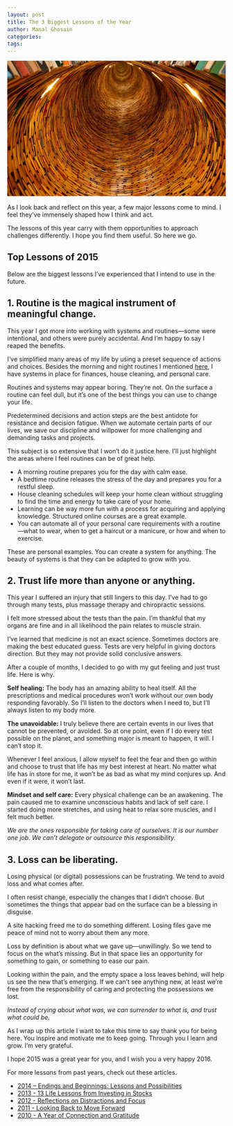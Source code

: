 ```yaml
---
layout: post
title: The 3 Biggest Lessons of the Year
author: Manal Ghosain
categories:
tags:
---
```


![Books](/images/books.jpg)

As I look back and reflect on this year, a few major lessons come to mind. I feel they’ve immensely shaped how I think and act.

The lessons of this year carry with them opportunities to approach challenges differently. I hope you find them useful. So here we go.

## Top Lessons of 2015

Below are the biggest lessons I’ve experienced that I intend to use in the future.

## 1. Routine is the magical instrument of meaningful change.

This year I got more into working with systems and routines—some were intentional, and others were purely accidental. And I’m happy to say I reaped the benefits.

I’ve simplified many areas of my life by using a preset sequence of actions and choices. Besides the morning and night routines I mentioned [here](/simplify-your-day/), I have systems in place for finances, house cleaning, and personal care.

Routines and systems may appear boring. They’re not. On the surface a routine can feel dull, but it’s one of the best things you can use to change your life.

Predetermined decisions and action steps are the best antidote for resistance and decision fatigue. When we automate certain parts of our lives, we save our discipline and willpower for more challenging and demanding tasks and projects.

This subject is so extensive that I won’t do it justice here. I’ll just highlight the areas where I feel routines can be of great help.

- A morning routine prepares you for the day with calm ease.
- A bedtime routine releases the stress of the day and prepares you for a restful sleep.
- House cleaning schedules will keep your home clean without struggling to find the time and energy to take care of your home.
- Learning can be way more fun with a process for acquiring and applying knowledge. Structured online courses are a great example.
- You can automate all of your personal care requirements with a routine—what to wear, when to get a haircut or a manicure, or how and when to exercise.

These are personal examples. You can create a system for anything. The beauty of systems is that they can be adapted to grow with you.

## 2. Trust life more than anyone or anything.

This year I suffered an injury that still lingers to this day. I’ve had to go through many tests, plus massage therapy and chiropractic sessions.

I felt more stressed about the tests than the pain. I’m thankful that my organs are fine and in all likelihood the pain relates to muscle strain.

I’ve learned that medicine is not an exact science. Sometimes doctors are making the best educated guess. Tests are very helpful in giving doctors direction. But they may not provide solid conclusive answers.

After a couple of months, I decided to go with my gut feeling and just trust life. Here is why.

**Self healing:** The body has an amazing ability to heal itself. All the prescriptions and medical procedures won’t work without our own body responding favorably. So I’ll listen to the doctors when I need to, but I’ll always listen to my body more.

**The unavoidable:** I truly believe there are certain events in our lives that cannot be prevented, or avoided. So at one point, even if I do every test possible on the planet, and something major is meant to happen, it will. I can’t stop it.

Whenever I feel anxious, I allow myself to feel the fear and then go within and choose to trust that life has my best interest at heart. No matter what life has in store for me, it won’t be as bad as what my mind conjures up. And even if it were, it won’t last.

**Mindset and self care:** Every physical challenge can be an awakening. The pain caused me to examine unconscious habits and lack of self care. I started doing more stretches, and using heat to relax sore muscles, and I felt much better.

*We are the ones responsible for taking care of ourselves. It is our number one job. We can’t delegate or outsource this responsibility.*

## 3. Loss can be liberating.

Losing physical (or digital) possessions can be frustrating. We tend to avoid loss and what comes after.

I often resist change, especially the changes that I didn’t choose. But sometimes the things that appear bad on the surface can be a blessing in disguise.

A site hacking freed me to do something different. Losing files gave me peace of mind not to worry about them any more.

Loss by definition is about what we gave up—unwillingly. So we tend to focus on the what’s missing. But in that space lies an opportunity for something to gain, or something to ease our pain.

Looking within the pain, and the empty space a loss leaves behind, will help us see the new that’s emerging. If we can’t see anything new, at least we’re free from the responsibility of caring and protecting the possessions we lost.

*Instead of crying about what was, we can surrender to what is, and trust what could be.*

As I wrap up this article I want to take this time to say thank you for being here. You inspire and motivate me to keep going. Through you I learn and grow. I’m very grateful.

I hope 2015 was a great year for you, and I wish you a very happy 2016.

For more lessons from past years, check out these articles.

* [2014 – Endings and Beginnings: Lessons and Possibilities](/possibilities)
* [2013 - 13 Life Lessons from Investing in Stocks](/investing-lessons/)
* [2012 - Reflections on Distractions and Focus](/distractions-and-focus/)
* [2011 - Looking Back to Move Forward](/looking-back-to-move-forward/)
* [2010 - A Year of Connection and Gratitude](/2010-a-year-of-connection-and-gratitude/)
